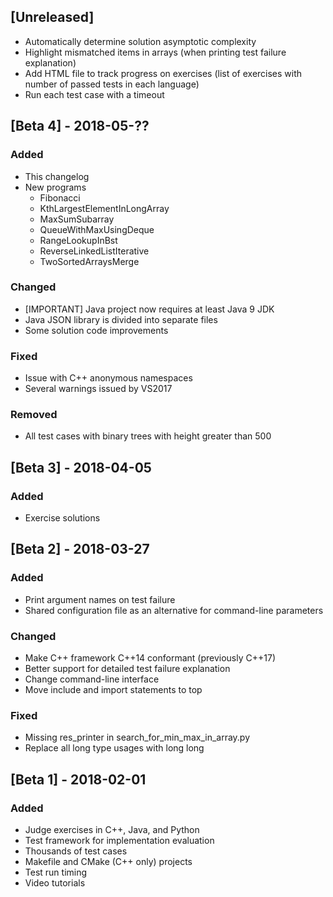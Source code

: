 ## [Unreleased]
 
  - Automatically determine solution asymptotic complexity
  - Highlight mismatched items in arrays (when printing test failure explanation)
  - Add HTML file to track progress on exercises (list of exercises with number of passed tests in each language)
  - Run each test case with a timeout
 
 
## [Beta 4] - 2018-05-??

### Added
  - This changelog
  - New programs
    - Fibonacci
    - KthLargestElementInLongArray
    - MaxSumSubarray
    - QueueWithMaxUsingDeque
    - RangeLookupInBst
    - ReverseLinkedListIterative
    - TwoSortedArraysMerge
  
### Changed
  - [IMPORTANT] Java project now requires at least Java 9 JDK
  - Java JSON library is divided into separate files
  - Some solution code improvements
  
### Fixed
  - Issue with C++ anonymous namespaces
  - Several warnings issued by VS2017  
 
### Removed
  - All test cases with binary trees with height greater than 500
 
 
## [Beta 3] - 2018-04-05

### Added
  - Exercise solutions


## [Beta 2] - 2018-03-27

### Added
  - Print argument names on test failure
  - Shared configuration file as an alternative for command-line parameters
  
  
### Changed
  - Make C++ framework C++14 conformant (previously C++17)
  - Better support for detailed test failure explanation
  - Change command-line interface
  - Move include and import statements to top
 
 
### Fixed
  - Missing res_printer in search_for_min_max_in_array.py  
  - Replace all long type usages with long long 
  
  
## [Beta 1] - 2018-02-01
### Added
  - Judge exercises in C++, Java, and Python
  - Test framework for implementation evaluation
  - Thousands of test cases
  - Makefile and CMake (C++ only) projects
  - Test run timing
  - Video tutorials

